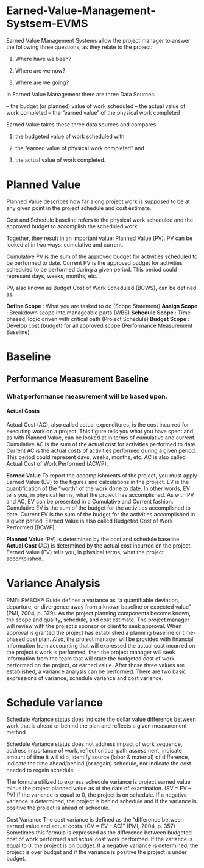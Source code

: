 # Earned-Value-Management-Systsem-EVMS
Earned Value Management Systems allow the project manager to answer the following three questions, as they relate to the project:

1.  Where have we been?

2.  Where are we now?

3.  Where are we going?

In Earned Value Management there are three Data Sources:

– the budget (or planned) value of work scheduled
– the actual value of work completed
– the “earned value” of the physical work completed

Earned Value takes these three data sources and compares 

1. the budgeted value of work scheduled with 

2. the “earned value of physical work completed” and 

3. the actual value of work completed.

# Planned Value
Planned Value describes how far along project work is supposed to be at any given point in the project schedule and cost estimate. 

Cost and Schedule baseline refers to the physical work scheduled and the approved budget to accomplish the scheduled work. 

Together, they result in an important value: Planned Value (PV).
PV can be looked at in two ways: cumulative and current.

Cumulative PV is the sum of the approved budget for activities scheduled to be performed to date. 
Current PV is the approved budget for activities scheduled to be performed during a given period. 
This period could represent days, weeks, months, etc.

PV, also known as Budget Cost of Work Scheduled (BCWS), can be defined as:

**Define Scope** : What you are tasked to do (Scope Statement)
**Assign Scope** : Breakdown scope into manageable parts (WBS)
**Schedule Scope** : Time-phased, logic driven with critical path (Project Schedule)
**Budget Scope** : Develop cost (budget) for all approved scope (Performance Measurement Baseline)

#  Baseline
##  Performance Measurement Baseline
### What performance measurement will be based upon.
#### Actual Costs
Actual Cost (AC), also called actual expenditures, is the cost incurred for executing work on a project. This figure tells you what you have spent and, as with Planned Value, can be looked at in terms of cumulative and current. Cumulative AC is the sum of the actual cost for activities performed to date. Current AC is the actual costs of activities performed during a given period. This period could represent days, weeks, months, etc. AC is also called Actual Cost of Work Performed (ACWP).

**Earned Value**
To report the accomplishments of the project, you must apply Earned Value (EV) to the figures and calculations in the project. EV is the quantification of the “worth” of the work done to date. In other words, EV tells you, in physical terms, what the project has accomplished. As with PV and AC, EV can be presented in a Cumulative and Current fashion. Cumulative EV is the sum of the budget for the activities accomplished to date. Current EV is the sum of the budget for the activities accomplished in a given period. Earned Value is also called Budgeted Cost of Work Performed (BCWP).

**Planned Value** (PV) is determined by the cost and schedule baseline. 
**Actual Cost** (AC) is determined by the actual cost incurred on the project. 
Earned Value (EV) tells you, in physical terms, what the project accomplished.

# Variance Analysis
PMI’s PMBOK® Guide defines a variance as “a quantifiable deviation, departure, or divergence away from a known baseline or expected value” (PMI, 2004, p. 379). As the project planning components become known, the scope and quality, schedule, and cost estimate. The project manager will review with the project’s sponsor or client to seek approval. When approval is granted the project has established a planning baseline or time-phased cost plan. Also, the project manager will be provided with financial information from accounting that will expressed the actual cost incurred on the project s work is performed, then the project manager will seek information from the team that will state the budgeted cost of work performed on the project, or earned value. After those three values are established, a variance analysis can be performed. There are two basic expressions of variance, schedule variance and cost variance.

# Schedule variance
Schedule Variance status does indicate the dollar value difference between work that is ahead or behind the plan and reflects a given measurement method

Schedule Variance status does not address impact of work sequence, address importance of work, reflect critical path assessment, indicate amount of time it will slip, identify source (labor & material) of difference, indicate the time ahead/behind (or regain) schedule, nor indicate the cost needed to regain schedule.

The formula utilized to express schedule variance is project earned value minus the project planned value as of the date of examination. (SV = EV – PV) If the variance is equal to 0, the project is on schedule. If a negative variance is determined, the project is behind schedule and if the variance is positive the project is ahead of schedule.

Cost Variance
The cost variance is defined as the “difference between earned value and actual costs. (CV = EV – AC)” (PMI, 2004, p. 357) Sometimes this formula is expressed as the difference between budgeted cost of work performed and actual cost work performed. If the variance is equal to 0, the project is on budget. If a negative variance is determined, the project is over budget and if the variance is positive the project is under budget.
